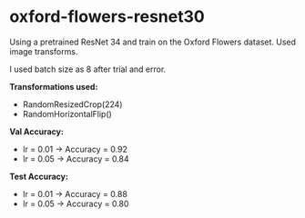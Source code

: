 # oxford-flowers-resnet30

Using a pretrained ResNet 34 and train on the Oxford Flowers dataset. Used image transforms.

I used batch size as 8 after trial and error.

**Transformations used:**

*    RandomResizedCrop(224)
*    RandomHorizontalFlip()

**Val Accuracy:**

* lr = 0.01 &rarr; Accuracy = 0.92
* lr = 0.05 &rarr; Accuracy = 0.84

**Test Accuracy:**

* lr = 0.01 &rarr; Accuracy = 0.88
* lr = 0.05 &rarr; Accuracy = 0.80
